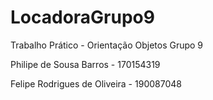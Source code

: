 # LocadoraGrupo9
Trabalho Prático - Orientação Objetos Grupo 9

Philipe de Sousa Barros - 170154319

Felipe Rodrigues de Oliveira - 190087048
